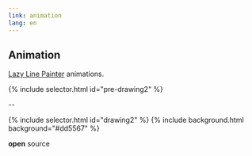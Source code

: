 ```yaml
---
link: animation
lang: en
---
```


## Animation

[Lazy Line Painter][lazy-line-painter] animations.

{% include selector.html id="pre-drawing2" %}

[lazy-line-painter]:https://github.com/camoconnell/lazy-line-painter/

--

{% include selector.html id="drawing2" %}
{% include background.html background="#dd5567" %}

**open** source
